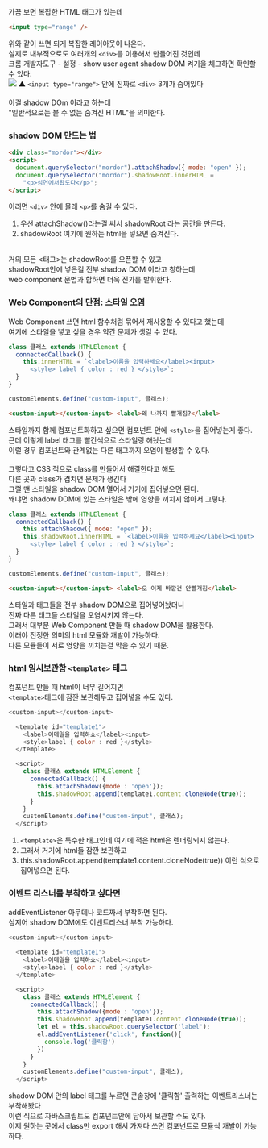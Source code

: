 가끔 보면 복잡한 HTML 태그가 있는데

```html
<input type="range" />
```

위와 같이 쓰면 되게 복잡한 레이아웃이 나온다. <br>
실제로 내부적으로도 여러개의 `<div>`를 이용해서 만들어진 것인데<br>
크롬 개발자도구 - 설정 - show user agent shadow DOM 켜기을 체그하면 확인할 수 있다.<br>
![](https://velog.velcdn.com/images/hosickk/post/ab84cacd-2734-49f0-972d-f30890e5a547/image.png)
▲ `<input type="range">` 안에 진짜로 `<div>` 3개가 숨어있다<br>
<br>
이걸 shadow DOm 이라고 하는데<br>
"일반적으로는 볼 수 없는 숨겨진 HTML"을 의미한다.<br>

### shadow DOM 만드는 법

```html
<div class="mordor"></div>
<script>
  document.querySelector("mordor").attachShadow({ mode: "open" });
  document.querySelector("mordor").shadowRoot.innerHTML =
    "<p>심연에서왔도다</p>";
</script>
```

이러면 `<div>` 안에 몰래 `<p>`를 숨길 수 있다.<br>

1. 우선 attachShadow()라는걸 써서 shadowRoot 라는 공간을 만든다.<br>
2. shadowRoot 여기에 원하는 html을 넣으면 숨겨진다.<br>
   <br>

거의 모든 <태그>는 shadowRoot를 오픈할 수 있고<br>
shadowRoot안에 넣은걸 전부 shadow DOM 이라고 칭하는데<br>
web component 문법과 합하면 더욱 진가를 발휘한다.<br>

### Web Component의 단점: 스타일 오염

Web Component 쓰면 html 함수처럼 묶어서 재사용할 수 있다고 했는데<br>
여기에 스타일을 넣고 싶을 경우 약간 문제가 생길 수 있다.<br>

```js
class 클래스 extends HTMLElement {
  connectedCallback() {
    this.innerHTML = `<label>이름을 입력하세요</label><input>
      <style> label { color : red } </style>`;
  }
}

customElements.define("custom-input", 클래스);
```

```html
<custom-input></custom-input> <label>왜 나까지 빨개짐?</label>
```

스타일까지 함께 컴포넌트화하고 싶으면 컴포넌트 안에 `<style>`을 집어넣는게 좋다.<br>
근데 이렇게 label 태그를 빨간색으로 스타일링 해놨는데<br>
이럴 경우 컴포넌트와 관계없는 다른 태그까지 오염이 발생할 수 있다.<br>
<br>
그렇다고 CSS 적으로 class를 만들어서 해결한다고 해도<br>
다른 곳과 class가 겹치면 문제가 생긴다<br>
그럴 땐 스타일을 shadow DOM 열어서 거기에 집어넣으면 된다.<br>
왜냐면 shadow DOM에 있는 스타일은 밖에 영향을 끼치지 않아서 그렇다.<br>

```js
class 클래스 extends HTMLElement {
  connectedCallback() {
    this.attachShadow({ mode: "open" });
    this.shadowRoot.innerHTML = `<label>이름을 입력하세요</label><input>
      <style> label { color : red } </style>`;
  }
}

customElements.define("custom-input", 클래스);
```

```html
<custom-input></custom-input> <label>오 이제 바깥건 안빨개짐</label>
```

스타일과 태그들을 전부 shadow DOM으로 집어넣어놨더니<br>
진짜 다른 태그들 스타일을 오염시키지 않는다.<br>
그래서 대부분 Web Component 만들 때 shadow DOM을 활용한다.<br>
이래야 진정한 의미의 html 모듈화 개발이 가능하다.<br>
다른 모듈들이 서로 영향을 끼치는걸 막을 수 있기 때문.<br>

### html 임시보관함 `<template>` 태그

컴포넌트 만들 때 html이 너무 길어지면 <br>
`<template>`태그에 잠깐 보관해두고 집어넣을 수도 있다.

```js
<custom-input></custom-input>

  <template id="template1">
    <label>이메일을 입력하쇼</label><input>
    <style>label { color : red }</style>
  </template>

  <script>
    class 클래스 extends HTMLElement {
      connectedCallback() {
        this.attachShadow({mode : 'open'});
        this.shadowRoot.append(template1.content.cloneNode(true));
      }
    }
    customElements.define("custom-input", 클래스);
  </script>
```

1. `<template>`은 특수한 태그인데 여기에 적은 html은 렌더링되지 않는다. <br>
2. 그래서 거기에 html들 잠깐 보관하고 <br>
3. this.shadowRoot.append(template1.content.cloneNode(true)) 이런 식으로 집어넣으면 된다. <br>

### 이벤트 리스너를 부착하고 싶다면

addEventListener 아무데나 코드짜서 부착하면 된다. <br>
심지어 shadow DOM에도 이벤트리스너 부착 가능하다. <br>

```js
<custom-input></custom-input>

  <template id="template1">
    <label>이메일을 입력하쇼</label><input>
    <style>label { color : red }</style>
  </template>

  <script>
    class 클래스 extends HTMLElement {
      connectedCallback() {
        this.attachShadow({mode : 'open'});
        this.shadowRoot.append(template1.content.cloneNode(true));
        let el = this.shadowRoot.querySelector('label');
        el.addEventListener('click', function(){
          console.log('클릭함')
        })
      }
    }
    customElements.define("custom-input", 클래스);
  </script>
```

shadow DOM 안의 label 태그를 누르면 콘솔창에 '클릭함' 출력하는 이벤트리스너는 부착해봤다<br>
이런 식으로 자바스크립트도 컴포넌트안에 담아서 보관할 수도 있다.<br>
이제 원하는 곳에서 class만 export 해서 가져다 쓰면 컴포넌트로 모듈식 개발이 가능하다.<br>
